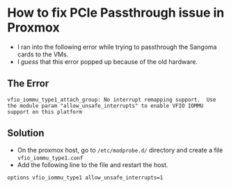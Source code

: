 # How to fix PCIe Passthrough issue in Proxmox

- I ran into the following error while trying to passthrough the Sangoma cards to the VMs.
- I *guess* that this error popped up because of the old hardware.

## The Error
```
vfio_iommu_type1_attach_group: No interrupt remapping support.  Use the module param "allow_unsafe_interrupts" to enable VFIO IOMMU support on this platform
```

## Solution
- On the proxmox host, go to ```/etc/modprobe.d/``` directory and create a file ```vfio_iommu_type1.conf```
- Add the following line to the file and restart the host.
```
options vfio_iommu_type1 allow_unsafe_interrupts=1
```

